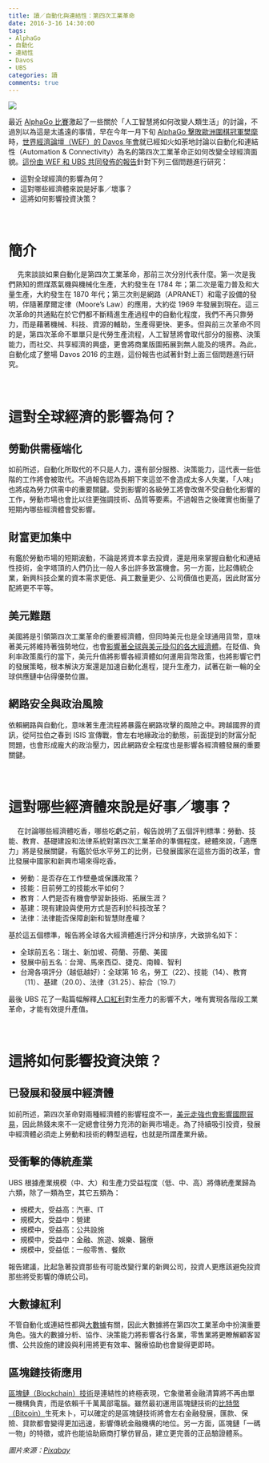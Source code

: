 ```yaml
---
title: 讀／自動化與連結性：第四次工業革命
date: 2016-3-16 14:30:00
tags:
- AlphaGo
- 自動化
- 連結性
- Davos
- UBS
categories: 讀
comments: true
---
```

![](cover.jpg)

最近 [AlphaGo 比賽](http://seekingalpha.com/news/3167364-alphago-finishes-five-game-series-4minus-1-record)激起了一些關於「人工智慧將如何改變人類生活」的討論，不過別以為這是太遙遠的事情，早在今年一月下旬 [AlphaGo 擊敗歐洲圍棋冠軍樊麾](https://www.zhihu.com/question/39905662?rf=39905612)時，[世界經濟論壇（WEF）的 Davos 年會](http://big5.ftchinese.com/tag/2016達沃斯)就已經如火如荼地討論以自動化和連結性（Automation & Connectivity）為名的第四次工業革命正如何改變全球經濟面貌。[這份由 WEF 和 UBS 共同發佈的報告](https://www.ubs.com/global/en/about_ubs/follow_ubs/highlights/davos-2016.html)針對下列三個問題進行研究：<!--more-->

* 這對全球經濟的影響為何？
* 這對哪些經濟體來說是好事／壞事？
* 這將如何影響投資決策？

　
# 簡介 #

　
先來談談如果自動化是第四次工業革命，那前三次分別代表什麼。第一次是我們熟知的燃煤蒸氣機與機械化生產，大約發生在 1784 年；第二次是電力普及和大量生產，大約發生在 1870 年代；第三次則是網路（APRANET）和電子設備的發明，伴隨著摩爾定律（Moore’s Law）的應用，大約從 1969 年發展到現在。這三次革命的共通點在於它們都不斷精進生產過程中的自動化程度，我們不再只靠勞力，而是藉著機械、科技、資源的輔助，生產得更快、更多。但與前三次革命不同的是，第四次革命不單單只是代勞生產流程，人工智慧將會取代部分的服務、決策能力，而社交、共享經濟的興盛，更會將商業版圖拓展到無人能及的境界。為此，自動化成了整場 Davos 2016 的主題，這份報告也試著針對上面三個問題進行研究。

　
# 這對全球經濟的影響為何？ #

## 勞動供需極端化 ##

如前所述，自動化所取代的不只是人力，還有部分服務、決策能力，這代表一些低階的工作將會被取代。不過報告認為長期下來這並不會造成太多人失業，「人味」也將成為勞力供需中的重要關鍵。受到影響的各級勞工將會改做不受自動化影響的工作，勞動市場也會比以往更強調技術、品質等要素。不過報告之後確實也衡量了短期內哪些經濟體會受影響。

## 財富更加集中 ##

有鑑於勞動市場的短期波動，不論是將資本拿去投資，還是用來掌握自動化和連結性技術，金字塔頂的人們仍比一般人多出許多致富機會。另一方面，比起傳統企業，新興科技企業的資本需求更低、員工數量更少、公司價值也更高，因此財富分配將更不平等。

## 美元難題 ##

美國將是引領第四次工業革命的重要經濟體，但同時美元也是全球通用貨幣，意味著美元將維持著強勢地位，也會[影響著全球與美元掛勾的各大經濟體](//wiki.mbalib.com/zh-tw/特里芬难题)。在貶值、負利率政策風行的當下，美元升值將影響各經濟體如何運用貨幣政策，也將影響它們的發展策略，根本解決方案還是加速自動化進程，提升生產力，試著在新一輪的全球供應鏈中佔得優勢位置。

## 網路安全與政治風險 ##

依賴網路與自動化，意味著生產流程將暴露在網路攻擊的風險之中。跨越國界的資訊，從阿拉伯之春到 ISIS 宣傳戰，會左右地緣政治的動態，前面提到的財富分配問題，也會形成龐大的政治壓力，因此網路安全程度也是影響各經濟體發展的重要關鍵。

　
# 這對哪些經濟體來說是好事／壞事？ #

　
在討論哪些經濟體吃香，哪些吃虧之前，報告說明了五個評判標準：勞動、技能、教育、基礎建設和法律系統對第四次工業革命的準備程度。總體來說，「適應力」將是發展關鍵，有鑑於低水平勞工的比例，已發展國家在這些方面的改革，會比發展中國家和新興市場來得吃香。

* 勞動：是否存在工作壁壘或保護政策？
* 技能：目前勞工的技能水平如何？
* 教育：人們是否有機會學習新技術、拓展生涯？
* 基建：現有建設與使用方式是否利於科技改革？
* 法律：法律能否保障創新和智慧財產權？

基於這五個標準，報告將全球各大經濟體進行評分和排序，大致排名如下：
* 全球前五名：瑞士、新加坡、荷蘭、芬蘭、美國
* 發展中前五名：台灣、馬來西亞、捷克、南韓、智利
* 台灣各項評分（越低越好）：全球第 16 名，勞工（22）、技能（14）、教育（11）、基建（20.0）、法律（31.25）、綜合（19.7）

最後 UBS 花了一點篇幅解釋[人口紅利](https://zh.wikipedia.org/zh-hk/人口红利)對生產力的影響不大，唯有實現各階段工業革命，才能有效提升產值。

　
# 這將如何影響投資決策？ #

## 已發展和發展中經濟體 ##
如前所述，第四次革命對兩種經濟體的影響程度不一，[美元走強也會影響國際貿易](http://www2.finet.hk/Newscenter/news_detail/56e7016ae4b0ff3e56a87bb1)，因此熱錢未來不一定總會往勞力充沛的新興市場走。為了持續吸引投資，發展中經濟體必須走上勞動和技術的轉型過程，也就是所謂產業升級。

## 受衝擊的傳統產業 ##

UBS 根據產業規模（中、大）和生產力受益程度（低、中、高）將傳統產業歸為六類，除了一類為空，其它五類為：

* 規模大，受益高：汽車、IT
* 規模大，受益中：營建
* 規模中，受益高：公共設施
* 規模中，受益中：金融、旅遊、娛樂、醫療
* 規模中，受益低：一般零售、餐飲

報告建議，比起急著投資那些有可能改變行業的新興公司，投資人更應該避免投資那些將受影響的傳統公司。

## 大數據紅利 ##

不管自動化或連結性都與[大數據](//wiki.mbalib.com/zh-tw/大数据)有關，因此大數據將在第四次工業革命中扮演重要角色。強大的數據分析、協作、決策能力將影響各行各業，零售業將更瞭解顧客習慣、公共設施的建設與利用將更有效率、醫療協助也會變得更即時。

## 區塊鏈技術應用 ##

[區塊鏈（Blockchain）技術](http://www.storm.mg/article/80810)是連結性的終極表現，它象徵著金融清算將不再由單一機構負責，而是依賴千千萬萬部電腦。雖然最初運用區塊鏈技術的[比特幣（Bitcoin）](https://zh.wikipedia.org/zh-hk/比特币)生死未卜，可以確定的是區塊鏈技術將會左右金融發展，匯款、保險、貸款都會變得更加迅速，影響傳統金融機構的地位。另一方面，區塊鏈「一碼一物」的特徵，或許也能協助廠商打擊仿冒品，建立更完善的正品驗證體系。

*圖片來源：[Pixabay](https://pixabay.com/)*
